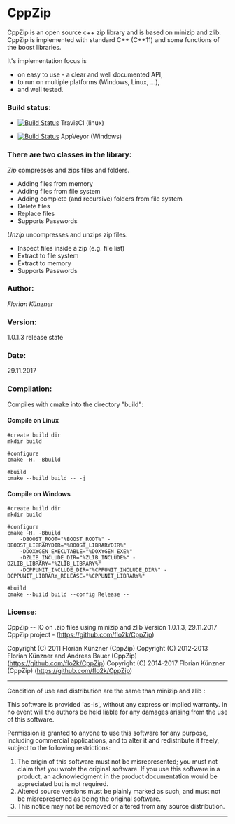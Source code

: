CppZip
======

CppZip is an open source c++ zip library and is based on minizip and zlib. CppZip is implemented with
standard C++ (C++11) and some functions of the boost libraries.

It's implementation focus is
 - on easy to use - a clear and well documented API,
 - to run on multiple platforms (Windows, Linux, ...),
 - and well tested.


### Build status:

 - [![Build Status](https://travis-ci.org/flo2k/CppZip.svg?branch=master)](https://travis-ci.org/flo2k/CppZip) TravisCI (linux)

 - [![Build Status](https://ci.appveyor.com/api/projects/status/qlctko1hvennty1h?svg=true)](https://ci.appveyor.com/project/flo2k/cppzip) AppVeyor (Windows)

### There are two classes in the library:

_Zip_ compresses and zips files and folders.
 - Adding files from memory
 - Adding files from file system
 - Adding complete (and recursive) folders from file system
 - Delete files
 - Replace files
 - Supports Passwords

_Unzip_ uncompresses and unzips zip files.
 - Inspect files inside a zip (e.g. file list)
 - Extract to file system
 - Extract to memory
 - Supports Passwords

### Author:
_Florian Künzner_

### Version:
1.0.1.3 release state

### Date:
29.11.2017

### Compilation:
Compiles with cmake into the directory "build":

#### Compile on Linux
    #create build dir
    mkdir build

    #configure
    cmake -H. -Bbuild

    #build
    cmake --build build -- -j

#### Compile on Windows
    #create build dir
    mkdir build

    #configure
    cmake -H. -Bbuild
        -DBOOST_ROOT="%BOOST_ROOT%" -DBOOST_LIBRARYDIR="%BOOST_LIBRARYDIR%"
        -DDOXYGEN_EXECUTABLE="%DOXYGEN_EXE%"
        -DZLIB_INCLUDE_DIR="%ZLIB_INCLUDE%" -DZLIB_LIBRARY="%ZLIB_LIBRARY%"
        -DCPPUNIT_INCLUDE_DIR="%CPPUNIT_INCLUDE_DIR%" -DCPPUNIT_LIBRARY_RELEASE="%CPPUNIT_LIBRARY%"

    #build
    cmake --build build --config Release --

### License:

CppZip -- IO on .zip files using minizip and zlib
Version 1.0.1.3, 29.11.2017
CppZip project - (https://github.com/flo2k/CppZip)

Copyright (C) 2011      Florian Künzner (CppZip)
Copyright (C) 2012-2013 Florian Künzner and Andreas Bauer (CppZip) (https://github.com/flo2k/CppZip)
Copyright (C) 2014-2017 Florian Künzner (CppZip) (https://github.com/flo2k/CppZip)

---------------------------------------------------------------------------

Condition of use and distribution are the same than minizip and zlib :

This software is provided 'as-is', without any express or implied
warranty.  In no event will the authors be held liable for any damages
arising from the use of this software.

Permission is granted to anyone to use this software for any purpose,
including commercial applications, and to alter it and redistribute it
freely, subject to the following restrictions:

1. The origin of this software must not be misrepresented; you must not
   claim that you wrote the original software. If you use this software
   in a product, an acknowledgment in the product documentation would be
   appreciated but is not required.
2. Altered source versions must be plainly marked as such, and must not be
   misrepresented as being the original software.
3. This notice may not be removed or altered from any source distribution.

---------------------------------------------------------------------------
